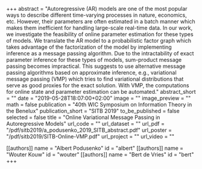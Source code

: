 +++
abstract = "Autoregressive (AR) models are one of the most popular ways to describe different time-varying processes in nature, economics, etc. However, their parameters are often estimated in a batch manner which makes them inefficient for handling large-scale real-time data. In our work, we investigate the feasibility of online parameter estimation for these types of models. We translate the AR model to a probabilistic factor graph which takes advantage of the factorization of the model by implementing inference as a message passing algorithm. Due to the intractability of exact parameter inference for these types of models, sum-product message passing becomes impractical. This suggests to use alternative message passing algorithms based on approximate inference, e.g., variational message passing (VMP) which tries to find variational distributions that serve as good proxies for the exact solution. With VMP, the computations for online state and parameter estimation can be automated."
abstract_short = ""
date = "2019-05-28T18:07:00+02:00"
image = ""
image_preview = ""
math = false
publication = "40th WIC Symposium on Information Theory in the Benelux"
publication_short = "SITB 2019"
to_be_published = false
selected = false
title = "Online Variational Message Passing in Autoregressive Models"
url_code = ""
url_dataset = ""
url_pdf = "/pdf/sitb2019/a_podusenko_2019_SITB_abstract.pdf"
url_poster = "/pdf/sitb2019/SITB-Online-VMP.pdf"
url_project = ""
url_video = ""

[[authors]]
    name = "Albert Podusenko"
    id = "albert"
[[authors]]
    name = "Wouter Kouw"
    id = "wouter"
[[authors]]
    name = "Bert de Vries"
    id = "bert"
+++
